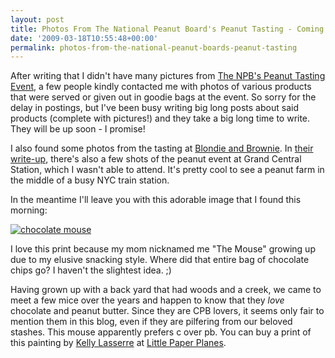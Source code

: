 ```yaml
---
layout: post
title: Photos From The National Peanut Board's Peanut Tasting - Coming Soon!
date: '2009-03-18T10:55:48+00:00'
permalink: photos-from-the-national-peanut-boards-peanut-tasting
---
```

After writing that I didn't have many pictures from <a href="http://www.cpbgallery.com/2009/03/10/the-national-peanut-boards-peanut-tasting-event-in-nyc/">The NPB's Peanut Tasting Event</a>, a few people kindly contacted me with photos of various products that were served or given out in goodie bags at the event. So sorry for the delay in postings, but I've been busy writing big long posts about said products (complete with pictures!) and they take a big long time to write. They will be up soon - I promise!

I also found some photos from the tasting at <a href="http://blondieandbrownie.blogspot.com/2009/03/i-love-peanuts-and-peanuts-love-me.html">Blondie and Brownie</a>. In <a href="http://blondieandbrownie.blogspot.com/2009/03/i-love-peanuts-and-peanuts-love-me.html">their write-up</a>, there's also a few shots of the peanut event at Grand Central Station, which I wasn't able to attend. It's pretty cool to see a peanut farm in the middle of a busy NYC train station.

In the meantime I'll leave you with this adorable image that I found this morning:

<a href="http://www.littlepaperplanes.com/product/1881-theres-a-chocolate-eating-mouse-in-my-house-print"><img src="http://www.littlepaperplanes.com/assets/images/3085_w450.jpg" alt="chocolate mouse" /></a>

I love this print because my mom nicknamed me "The Mouse" growing up due to my elusive snacking style. Where did that entire bag of chocolate chips go? I haven't the slightest idea. ;)

Having grown up with a back yard that had woods and a creek, we came to meet a few mice over the years and happen to know that they <em>love</em> chocolate and peanut butter. Since they are CPB lovers, it seems only fair to mention them in this blog, even if they are pilfering from our beloved stashes. This mouse apparently prefers c over pb. You can buy a print of this painting by <a href="http://www.kellylasserre.com/">Kelly Lasserre</a> at <a href="http://www.littlepaperplanes.com/product/1881-theres-a-chocolate-eating-mouse-in-my-house-print">Little Paper Planes</a>.
